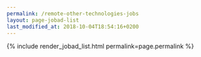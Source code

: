```yaml
---
permalink: /remote-other-technologies-jobs
layout: page-jobad-list
last_modified_at: 2018-10-04T18:54:16+0200
---
```

{% include render_jobad_list.html permalink=page.permalink %}
